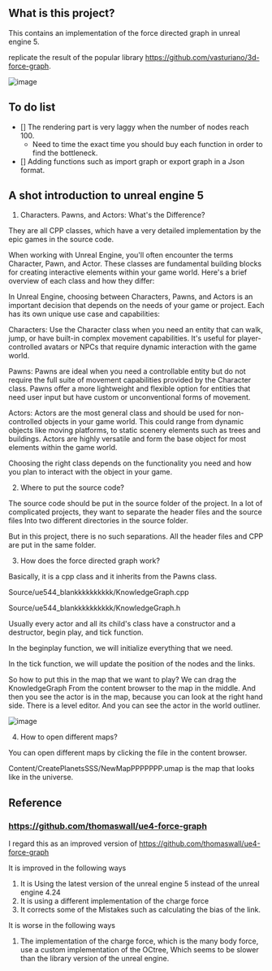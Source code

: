 ## What is this project? 

This contains an implementation of the force directed graph in unreal engine 5.

replicate the result of the popular library https://github.com/vasturiano/3d-force-graph.

![image](https://github.com/user-attachments/assets/4e648745-8ee3-4fc7-9008-fd1d53785711)


## To do list

- [] The rendering part is very laggy when the number of nodes reach 100. 
  - Need to time the exact time you should buy each function in order to find the bottleneck. 
- [] Adding functions such as import graph or export graph in a Json format. 

## A shot introduction to unreal engine 5

1. Characters. Pawns, and Actors: What's the Difference?

They are all CPP classes, which have a very detailed implementation by the epic games in the source code. 

When working with Unreal Engine, you'll often encounter the terms Character, Pawn, and Actor. These classes are fundamental building blocks for creating interactive elements within your game world. Here's a brief overview of each class and how they differ: 

In Unreal Engine, choosing between Characters, Pawns, and Actors is an important decision that depends on the needs of your game or project. Each has its own unique use case and capabilities:

Characters: Use the Character class when you need an entity that can walk, jump, or have built-in complex movement capabilities. It's useful for player-controlled avatars or NPCs that require dynamic interaction with the game world.

Pawns: Pawns are ideal when you need a controllable entity but do not require the full suite of movement capabilities provided by the Character class. Pawns offer a more lightweight and flexible option for entities that need user input but have custom or unconventional forms of movement.

Actors: Actors are the most general class and should be used for non-controlled objects in your game world. This could range from dynamic objects like moving platforms, to static scenery elements such as trees and buildings. Actors are highly versatile and form the base object for most elements within the game world.

Choosing the right class depends on the functionality you need and how you plan to interact with the object in your game.

2. Where to put the source code? 

The source code should be put in the source folder of the project. In a lot of complicated projects, they want to separate the header files and the source files Into two different directories in the source folder. 

But in this project, there is no such separations. All the header files and CPP are put in the same folder. 

3. How does the force directed graph work?

Basically, it is a cpp class  and it inherits from the Pawns class.  

Source/ue544_blankkkkkkkkkk/KnowledgeGraph.cpp

Source/ue544_blankkkkkkkkkk/KnowledgeGraph.h

Usually every actor and all its child's class have a constructor and a destructor, begin play, and tick function.

In the beginplay function, we will initialize everything that we need.

In the tick function, we will update the position of the nodes and the links.

So how to put this in the map that we want to play? We can drag the KnowledgeGraph From the content browser to the map in the middle. And then you see the actor is in the map, because you can look at the right hand side. There is a level editor. And you can see the actor in the world outliner.

![image](https://github.com/user-attachments/assets/2042450f-0d52-4c6f-97e2-a8dc2973de14)


4. How to open different maps? 

You can open different maps by clicking the file in the content browser.

Content/CreatePlanetsSSS/NewMapPPPPPPP.umap   is the map that looks like in the universe. 



## Reference

### https://github.com/thomaswall/ue4-force-graph

I regard this as an improved version of https://github.com/thomaswall/ue4-force-graph

It is improved in the following ways
1. It is Using the latest version of the unreal engine 5 instead of the unreal engine 4.24
2. It is using a different implementation of the charge force
3. It corrects some of the Mistakes such as calculating the bias of the link.

It is worse in the following ways
1. The implementation of the charge force, which is the many body force, use a custom implementation of the OCtree, Which seems to be slower than the library version of the unreal engine.
